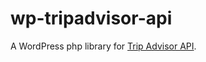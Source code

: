 # wp-tripadvisor-api
A WordPress php library for [Trip Advisor API](https://developer-tripadvisor.com/content-api/).
